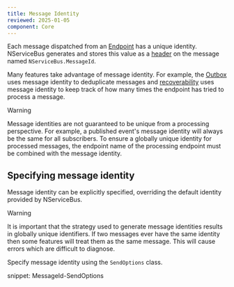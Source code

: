 ```yaml
---
title: Message Identity
reviewed: 2025-01-05
component: Core
---
```



Each message dispatched from an [Endpoint](/nservicebus/endpoints/) has a unique identity. NServiceBus generates and stores this value as a [header](/nservicebus/messaging/headers.md) on the message named `NServiceBus.MessageId`.

Many features take advantage of message identity. For example, the [Outbox](/nservicebus/outbox) uses message identity to deduplicate messages and [recoverability](/nservicebus/recoverability/) uses message identity to keep track of how many times the endpoint has tried to process a message.

> [!WARNING]
> Message identities are not guaranteed to be unique from a processing perspective. For example, a published event's message identity will always be the same for all subscribers. To ensure a globally unique identity for processed messages, the endpoint name of the processing endpoint must be combined with the message identity.

## Specifying message identity

Message identity can be explicitly specified, overriding the default identity provided by NServiceBus.

> [!WARNING]
> It is important that the strategy used to generate message identities results in globally unique identifiers. If two messages ever have the same identity then some features will treat them as the same message. This will cause errors which are difficult to diagnose.

Specify message identity using the `SendOptions` class.

snippet: MessageId-SendOptions
